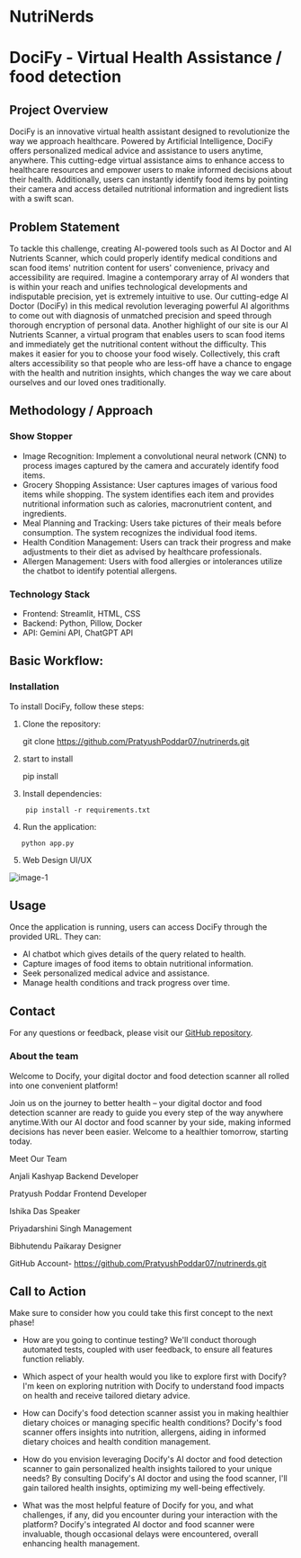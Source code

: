 # NutriNerds
# DociFy - Virtual Health Assistance / food   detection

## Project Overview

DociFy is an innovative virtual health assistant designed to revolutionize the way we approach healthcare. Powered by Artificial Intelligence, DociFy offers personalized medical advice and assistance to users anytime, anywhere. This cutting-edge virtual assistance aims to enhance access to healthcare resources and empower users to make informed decisions about their health. Additionally, users can instantly identify food items by pointing their camera and access detailed nutritional information and ingredient lists with a swift scan.

## Problem Statement

To tackle this challenge, creating AI-powered tools such as AI Doctor and AI Nutrients Scanner, which could properly identify medical conditions and scan food items' nutrition content for users' convenience, privacy and accessibility are required. Imagine a contemporary array of AI wonders that is within your reach and unifies technological developments and indisputable precision, yet is extremely intuitive to use. Our cutting-edge AI Doctor (DociFy) in this medical revolution leveraging powerful AI algorithms to come out with diagnosis of unmatched precision and speed through thorough encryption of personal data. Another highlight of our site is our AI Nutrients Scanner, a virtual program that enables users to scan food items and immediately get the nutritional content without the difficulty.  This makes it easier for you to choose your food wisely. Collectively, this craft alters accessibility so that people who are less-off have a chance to engage with the health and nutrition insights, which changes the way we care about ourselves and our loved ones traditionally. 
 

## Methodology / Approach

### Show Stopper

- Image Recognition: Implement a convolutional neural network (CNN) to process images captured by the camera and accurately identify food    items.
- Grocery Shopping Assistance: User captures images of various food items while shopping. The system identifies each item and provides nutritional information such as calories, macronutrient content, and ingredients.
- Meal Planning and Tracking: Users take pictures of their meals before consumption. The system recognizes the individual food items.
- Health Condition Management: Users can track their progress and make adjustments to their diet as advised by healthcare professionals.
- Allergen Management: Users with food allergies or intolerances utilize the chatbot to identify potential allergens.

### Technology Stack

- Frontend: Streamlit, HTML, CSS
- Backend: Python, Pillow, Docker
- API: Gemini API, ChatGPT API

## Basic Workflow:

### Installation

To install DociFy, follow these steps:

1. Clone the repository:

   git clone https://github.com/PratyushPoddar07/nutrinerds.git

2. start to install
   
   pip install

3. Install dependencies:

```
    pip install -r requirements.txt

```

4. Run the application:

```
   python app.py

```
5. Web Design UI/UX

![image-1](https://github.com/PratyushPoddar07/nutrinerds/assets/133110531/cfc98c85-daae-48b8-a3ce-28957c1d79e5)


 
## Usage

Once the application is running, users can access DociFy through the provided URL. They can:

- AI chatbot which gives details of the query related to health.
- Capture images of food items to obtain nutritional information.
- Seek personalized medical advice and assistance.
- Manage health conditions and track progress over time.

## Contact

For any questions or feedback, please visit our [GitHub repository](https://github.com/PratyushPoddar07/nutrinerds).

### About the team ###

Welcome to Docify, your digital doctor and food detection scanner all rolled into one convenient platform!

Join us on the journey to better health – your digital doctor and food detection scanner are ready to guide you every step of the way anywhere anytime.With our AI doctor and food scanner by your side, making informed decisions has never been easier. Welcome to a healthier tomorrow, starting today.

Meet Our Team

Anjali Kashyap
Backend Developer

Pratyush Poddar
Frontend Developer

Ishika Das
Speaker

Priyadarshini Singh
Management

Bibhutendu Paikaray
Designer   

GitHub Account- https://github.com/PratyushPoddar07/nutrinerds.git


## Call to Action

Make sure to consider how you could take this first concept to the next phase!

* How are you going to continue testing?
    We'll conduct thorough automated tests, coupled with user feedback, to ensure all features function reliably.

* Which aspect of your health would you like to explore first with Docify?
   I'm keen on exploring nutrition with Docify to understand food impacts on health and receive tailored dietary advice.

* How can Docify's food detection scanner assist you in making healthier dietary choices or managing specific health conditions?
   Docify's food scanner offers insights into nutrition, allergens, aiding in informed dietary choices and health condition management.

* How do you envision leveraging Docify's AI doctor and food detection scanner to gain personalized health insights tailored to your unique needs?
   By consulting Docify's AI doctor and using the food scanner, I'll gain tailored health insights, optimizing my well-being effectively.

* What was the most helpful feature of Docify for you, and what challenges, if any, did you encounter during your interaction with the platform?
   Docify's integrated AI doctor and food scanner were invaluable, though occasional delays were encountered, overall enhancing health management.

